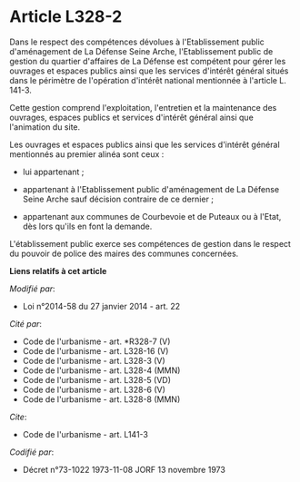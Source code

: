# Article L328-2

Dans le respect des compétences dévolues à l'Etablissement public d'aménagement de La Défense Seine Arche, l'Etablissement
public de gestion du quartier d'affaires de La Défense est compétent pour gérer les ouvrages et espaces publics ainsi que les
services d'intérêt général situés dans le périmètre de l'opération d'intérêt national mentionnée à l'article L. 141-3. 

Cette gestion comprend l'exploitation, l'entretien et la maintenance des ouvrages, espaces publics et services d'intérêt
général ainsi que l'animation du site. 

Les ouvrages et espaces publics ainsi que les services d'intérêt général mentionnés au premier alinéa sont ceux :

- lui appartenant ;

- appartenant à l'Etablissement public d'aménagement de La Défense Seine Arche sauf décision contraire de ce dernier ;

- appartenant aux communes de Courbevoie et de Puteaux ou à l'Etat, dès lors qu'ils en font la demande. 

L'établissement public exerce ses compétences de gestion dans le respect du pouvoir de police des maires des communes
concernées.

**Liens relatifs à cet article**

_Modifié par_:

  - Loi n°2014-58 du 27 janvier 2014 - art. 22

_Cité par_:

  - Code de l'urbanisme - art. *R328-7 (V)
  - Code de l'urbanisme - art. L328-16 (V)
  - Code de l'urbanisme - art. L328-3 (V)
  - Code de l'urbanisme - art. L328-4 (MMN)
  - Code de l'urbanisme - art. L328-5 (VD)
  - Code de l'urbanisme - art. L328-6 (V)
  - Code de l'urbanisme - art. L328-8 (MMN)

_Cite_:

  - Code de l'urbanisme - art. L141-3

_Codifié par_:

  - Décret n°73-1022 1973-11-08 JORF 13 novembre 1973
